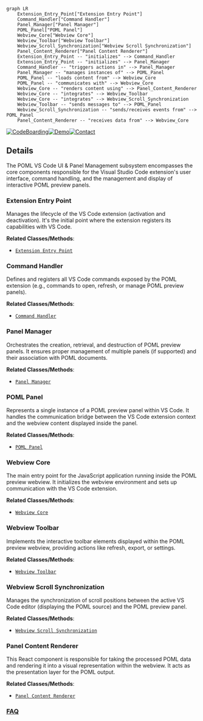 ```mermaid
graph LR
    Extension_Entry_Point["Extension Entry Point"]
    Command_Handler["Command Handler"]
    Panel_Manager["Panel Manager"]
    POML_Panel["POML Panel"]
    Webview_Core["Webview Core"]
    Webview_Toolbar["Webview Toolbar"]
    Webview_Scroll_Synchronization["Webview Scroll Synchronization"]
    Panel_Content_Renderer["Panel Content Renderer"]
    Extension_Entry_Point -- "initializes" --> Command_Handler
    Extension_Entry_Point -- "initializes" --> Panel_Manager
    Command_Handler -- "triggers actions in" --> Panel_Manager
    Panel_Manager -- "manages instances of" --> POML_Panel
    POML_Panel -- "loads content from" --> Webview_Core
    POML_Panel -- "communicates with" --> Webview_Core
    Webview_Core -- "renders content using" --> Panel_Content_Renderer
    Webview_Core -- "integrates" --> Webview_Toolbar
    Webview_Core -- "integrates" --> Webview_Scroll_Synchronization
    Webview_Toolbar -- "sends messages to" --> POML_Panel
    Webview_Scroll_Synchronization -- "sends/receives events from" --> POML_Panel
    Panel_Content_Renderer -- "receives data from" --> Webview_Core
```

[![CodeBoarding](https://img.shields.io/badge/Generated%20by-CodeBoarding-9cf?style=flat-square)](https://github.com/CodeBoarding/GeneratedOnBoardings)[![Demo](https://img.shields.io/badge/Try%20our-Demo-blue?style=flat-square)](https://www.codeboarding.org/demo)[![Contact](https://img.shields.io/badge/Contact%20us%20-%20contact@codeboarding.org-lightgrey?style=flat-square)](mailto:contact@codeboarding.org)

## Details

The POML VS Code UI & Panel Management subsystem encompasses the core components responsible for the Visual Studio Code extension's user interface, command handling, and the management and display of interactive POML preview panels.

### Extension Entry Point
Manages the lifecycle of the VS Code extension (activation and deactivation). It's the initial point where the extension registers its capabilities with VS Code.


**Related Classes/Methods**:

- <a href="https://github.com/microsoft/poml/blob/main/packages/poml-vscode/extension.ts" target="_blank" rel="noopener noreferrer">`Extension Entry Point`</a>


### Command Handler
Defines and registers all VS Code commands exposed by the POML extension (e.g., commands to open, refresh, or manage POML preview panels).


**Related Classes/Methods**:

- <a href="https://github.com/microsoft/poml/blob/main/packages/poml-vscode/command/index.ts" target="_blank" rel="noopener noreferrer">`Command Handler`</a>


### Panel Manager
Orchestrates the creation, retrieval, and destruction of POML preview panels. It ensures proper management of multiple panels (if supported) and their association with POML documents.


**Related Classes/Methods**:

- <a href="https://github.com/microsoft/poml/blob/main/packages/poml-vscode/panel/manager.ts" target="_blank" rel="noopener noreferrer">`Panel Manager`</a>


### POML Panel
Represents a single instance of a POML preview panel within VS Code. It handles the communication bridge between the VS Code extension context and the webview content displayed inside the panel.


**Related Classes/Methods**:

- <a href="https://github.com/microsoft/poml/blob/main/packages/poml-vscode/panel/panel.ts" target="_blank" rel="noopener noreferrer">`POML Panel`</a>


### Webview Core
The main entry point for the JavaScript application running inside the POML preview webview. It initializes the webview environment and sets up communication with the VS Code extension.


**Related Classes/Methods**:

- <a href="https://github.com/microsoft/poml/blob/main/packages/poml-vscode-webview/index.ts" target="_blank" rel="noopener noreferrer">`Webview Core`</a>


### Webview Toolbar
Implements the interactive toolbar elements displayed within the POML preview webview, providing actions like refresh, export, or settings.


**Related Classes/Methods**:

- <a href="https://github.com/microsoft/poml/blob/main/packages/poml-vscode-webview/toolbar.ts" target="_blank" rel="noopener noreferrer">`Webview Toolbar`</a>


### Webview Scroll Synchronization
Manages the synchronization of scroll positions between the active VS Code editor (displaying the POML source) and the POML preview panel.


**Related Classes/Methods**:

- <a href="https://github.com/microsoft/poml/blob/main/packages/poml-vscode-webview/scrollSync.ts" target="_blank" rel="noopener noreferrer">`Webview Scroll Synchronization`</a>


### Panel Content Renderer
This React component is responsible for taking the processed POML data and rendering it into a visual representation within the webview. It acts as the presentation layer for the POML output.


**Related Classes/Methods**:

- <a href="https://github.com/microsoft/poml/blob/main/packages/poml-vscode/panel/content.tsx" target="_blank" rel="noopener noreferrer">`Panel Content Renderer`</a>




### [FAQ](https://github.com/CodeBoarding/GeneratedOnBoardings/tree/main?tab=readme-ov-file#faq)